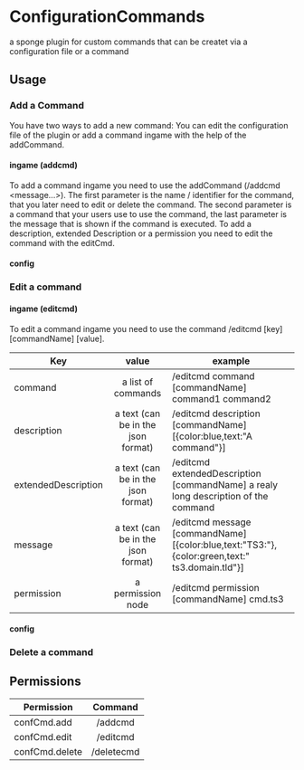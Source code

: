 # ConfigurationCommands
a sponge plugin for custom commands that can be createt via a configuration file or a command


## Usage
### Add a Command

You have two ways to add a new command: You can edit the configuration file of the plugin or add a command ingame with the help of the addCommand. 

#### ingame (addcmd)
To add a command ingame you need to use the addCommand (/addcmd <name> <command> <message...>).
The first parameter is the name / identifier for the command, that you later need to edit or delete the command.
The second parameter is a command that your users use to use the command, the last parameter is the message that is shown if the command is executed. To add a description, extended Description or a permission you need to edit the command with the editCmd.

#### config


### Edit a command

#### ingame (editcmd)
To edit a command ingame you need to use the command /editcmd [key] [commandName] [value].

| Key | value | example|
|----|:----:|---|
|command| a list of commands | /editcmd command [commandName] command1 command2 | 
|description| a text (can be in the json format) | /editcmd description [commandName] [{color:blue,text:\"A command\"}] | 
|extendedDescription| a text (can be in the json format) | /editcmd extendedDescription [commandName] a realy long description of the command | 
|message| a text (can be in the json format) | /editcmd message [commandName] [{color:blue,text:\"TS3:\"},{color:green,text:\" ts3.domain.tld\"}] | 
|permission| a permission node | /editcmd permission [commandName] cmd.ts3 | 

#### config

### Delete a command

## Permissions

| Permission     | Command    |
| -------------- |:----------:|
| confCmd.add    | /addcmd    |
| confCmd.edit   | /editcmd   |
| confCmd.delete | /deletecmd |
